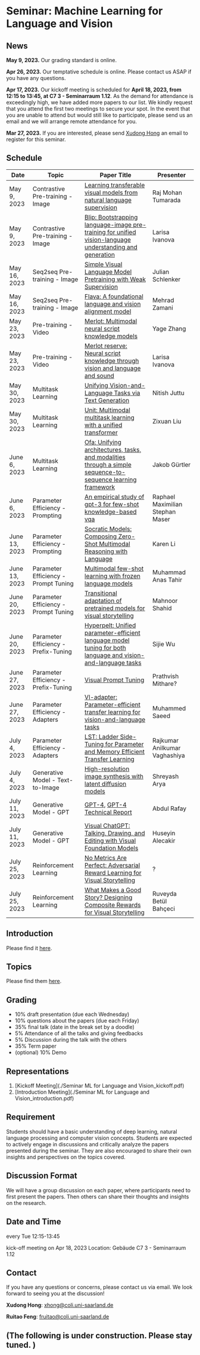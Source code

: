 # Seminar: Machine Learning for Language and Vision

## News

**May 9, 2023.** Our grading standard is online. 

**Apr 26, 2023.** Our temptative schedule is online. Please contact us ASAP if you have any questions.

**Apr 17, 2023.** Our kickoff meeting is scheduled for **April 18, 2023, from 12:15 to 13:45, at C7 3 - Seminarraum 1.12**. As the demand for attendance is exceedingly high, we have added more papers to our list. We kindly request that you attend the first two meetings to secure your spot. In the event that you are unable to attend but would still like to participate, please send us an email and we will arrange remote attendance for you. 

**Mar 27, 2023.** If you are interested, please send [Xudong Hong](mailto:xhong@coli.uni-saarland.de) an email to register for this seminar.

## Schedule

| Date          | Topic                               | Paper Title                                                                                   | Presenter                 |
|---------------|-------------------------------------|-----------------------------------------------------------------------------------------------|---------------------------|
| May 9, 2023   | Contrastive Pre-training - Image    | [Learning transferable visual models from natural language supervision](http://proceedings.mlr.press/v139/radford21a)                  | Raj Mohan Tumarada        |
| May 9, 2023   | Contrastive Pre-training - Image    | [Blip: Bootstrapping language-image pre-training for unified vision-language understanding and generation](https://proceedings.mlr.press/v162/li22n.html) | Larisa Ivanova                         |
| May 16, 2023  | Seq2seq Pre-training - Image        | [Simple Visual Language Model Pretraining with Weak Supervision](https://openreview.net/forum?id=GUrhfTuf_3)                             | Julian Schlenker          |
| May 16, 2023  | Seq2seq Pre-training - Image        | [Flava: A foundational language and vision alignment model](https://openaccess.thecvf.com/content/CVPR2022/html/Singh_FLAVA_A_Foundational_Language_and_Vision_Alignment_Model_CVPR_2022_paper.html) | Mehrad Zamani             |
| May 23, 2023  | Pre-training - Video                | [Merlot: Multimodal neural script knowledge models](https://proceedings.neurips.cc/paper/2021/hash/c6d4eb15f1e84a36eff58eca3627c82e-Abstract.html)          | Yage Zhang             |
| May 23, 2023  | Pre-training - Video                | [Merlot reserve: Neural script knowledge through vision and language and sound](http://openaccess.thecvf.com/content/CVPR2022/html/Zellers_MERLOT_Reserve_Neural_Script_Knowledge_Through_Vision_and_Language_and_CVPR_2022_paper.html) | Larisa Ivanova |
| May 30, 2023  | Multitask Learning                  | [Unifying Vision-and-Language Tasks via Text Generation](https://proceedings.mlr.press/v139/cho21a.html)                              | Nitish Juttu   |
| May 30, 2023  | Multitask Learning                  | [Unit: Multimodal multitask learning with a unified transformer](https://openaccess.thecvf.com/content/ICCV2021/html/Hu_UniT_Multimodal_Multitask_Learning_With_a_Unified_Transformer_ICCV_2021_paper.html?ref=https://githubhelp.com) | Zixuan Liu                |
| June 6, 2023  | Multitask Learning                  | [Ofa: Unifying architectures, tasks, and modalities through a simple sequence-to-sequence learning framework](https://proceedings.mlr.press/v162/wang22al.html) | Jakob Gürtler             |
| June 6, 2023  | Parameter Efficiency - Prompting    | [An empirical study of gpt-3 for few-shot knowledge-based vqa](https://ojs.aaai.org/index.php/AAAI/article/download/20215/19974)                   | Raphael Maximilian Stephan Maser |
| June 13, 2023 | Parameter Efficiency - Prompting    | [Socratic Models: Composing Zero-Shot Multimodal Reasoning with Language](https://openreview.net/forum?id=G2Q2Mh3avow) | Karen Li                  |
| June 13, 2023 | Parameter Efficiency - Prompt Tuning | [Multimodal few-shot learning with frozen language models](https://proceedings.neurips.cc/paper/2021/hash/01b7575c38dac42f3cfb7d500438b875-Abstract.html) | Muhammad Anas Tahir |
| June 20, 2023 | Parameter Efficiency - Prompt Tuning | [Transitional adaptation of pretrained models for visual storytelling](https://openaccess.thecvf.com/content/CVPR2021/html/Yu_Transitional_Adaptation_of_Pretrained_Models_for_Visual_Storytelling_CVPR_2021_paper.html) | Mahnoor Shahid            |
| June 20, 2023 | Parameter Efficiency - Prefix-Tuning | [Hyperpelt: Unified parameter-efficient language model tuning for both language and vision-and-language tasks](https://arxiv.org/abs/2203.03878) | Sijie Wu                  |
| June 27, 2023 | Parameter Efficiency - Prefix-Tuning | [Visual Prompt Tuning](https://www.ecva.net/papers/eccv_2022/papers_ECCV/papers/136930696.pdf) | Prathvish Mithare?        |
| June 27, 2023 | Parameter Efficiency - Adapters      | [Vl-adapter: Parameter-efficient transfer learning for vision-and-language tasks](https://openaccess.thecvf.com/content/CVPR2022/html/Sung_VL-Adapter_Parameter-Efficient_Transfer_Learning_for_Vision-and-Language_Tasks_CVPR_2022_paper.html) | Muhammed Saeed            |
| July 4, 2023  | Parameter Efficiency - Adapters      | [LST: Ladder Side-Tuning for Parameter and Memory Efficient Transfer Learning](https://openreview.net/forum?id=isPnnaTZaP5) | Rajkumar Anilkumar Vaghashiya |
| July 4, 2023 | Generative Model - Text-to-Image     | [High-resolution image synthesis with latent diffusion models](https://openaccess.thecvf.com/content/CVPR2022/html/Rombach_High-Resolution_Image_Synthesis_With_Latent_Diffusion_Models_CVPR_2022_paper.html) | Shreyash Arya             |
| July 11, 2023 | Generative Model - GPT               | [GPT-4](https://openai.com/research/gpt-4), [GPT-4 Technical Report](https://arxiv.org/abs/2303.08774) | Abdul Rafay               |
| July 11, 2023 | Generative Model - GPT               | [Visual ChatGPT: Talking, Drawing, and Editing with Visual Foundation Models](https://arxiv.org/abs/2303.04671) | Huseyin Alecakir         |
| July 25, 2023 | Reinforcement Learning              | [No Metrics Are Perfect: Adversarial Reward Learning for Visual Storytelling](https://aclanthology.org/P18-1083/) | ?                         |
| July 25, 2023 | Reinforcement Learning              | [What Makes a Good Story? Designing Composite Rewards for Visual Storytelling](https://ojs.aaai.org/index.php/AAAI/article/view/6305) | Ruveyda Betül Bahçeci     |


## Introduction

Please find it [here](http://xudonghong.me/mllv-uds/intro). 

## Topics

Please find them [here](http://xudonghong.me/mllv-uds/topic). 

## Grading
- 10% draft presentation (due each Wednesday)
- 10% questions about the papers (due each Friday)
- 35% final talk (date in the break set by a doodle)
- 5% Attendance of all the talks and giving feedbacks
- 5% Discussion during the talk with the others
- 35% Term paper
- (optional) 10% Demo

## Representations

1. [Kickoff Meeting](./Seminar ML for Language and Vision_kickoff.pdf)
2. [Introduction Meeting](./Seminar ML for Language and Vision_introduction.pdf)

## Requirement

Students should have a basic understanding of deep learning, natural language processing and computer vision concepts. Students are expected to actively engage in discussions and critically analyze the papers presented during the seminar. They are also encouraged to share their own insights and perspectives on the topics covered.

## Discussion Format

We will have a group discussion on each paper, where participants need to first present the papers. Then others can share their thoughts and insights on the research.

## Date and Time

every Tue 12:15-13:45

kick-off meeting on Apr 18, 2023
Location: Gebäude C7 3 - Seminarraum 1.12

## Contact

If you have any questions or concerns, please contact us via email. We look forward to seeing you at the discussion!

**Xudong Hong**: [xhong@coli.uni-saarland.de](mailto:xhong@coli.uni-saarland.de)

**Ruitao Feng**: [fruitao@coli.uni-saarland.de](mailto:fruitao@coli.uni-saarland.de)

## (The following is under construction. Please stay tuned. )

